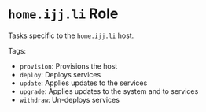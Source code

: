 # `home.ijj.li` Role

Tasks specific to the `home.ijj.li` host.

Tags:

- `provision`: Provisions the host
- `deploy`: Deploys services
- `update`: Applies updates to the services
- `upgrade`: Applies updates to the system and to services
- `withdraw`: Un-deploys services
